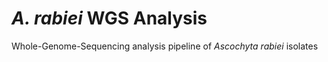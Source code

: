 # *A. rabiei* WGS Analysis
Whole-Genome-Sequencing analysis pipeline of *Ascochyta rabiei* isolates
